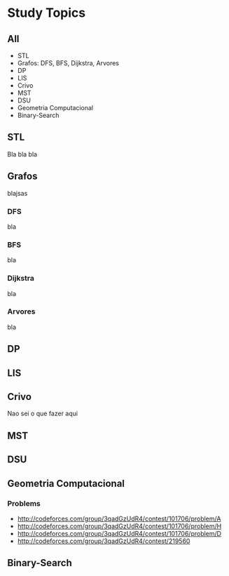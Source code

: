 # Study Topics

## All
- STL
- Grafos: DFS, BFS, Dijkstra, Arvores
- DP
- LIS
- Crivo
- MST
- DSU
- Geometria Computacional
- Binary-Search

## STL

Bla bla bla

## Grafos

blajsas

### DFS

bla

### BFS

bla

### Dijkstra

bla

### Arvores

bla

## DP

## LIS

## Crivo

Nao sei o que fazer aqui

## MST

## DSU

## Geometria Computacional

### Problems

- http://codeforces.com/group/3qadGzUdR4/contest/101706/problem/A
- http://codeforces.com/group/3qadGzUdR4/contest/101706/problem/H
- http://codeforces.com/group/3qadGzUdR4/contest/101706/problem/D
- http://codeforces.com/group/3qadGzUdR4/contest/219560

## Binary-Search